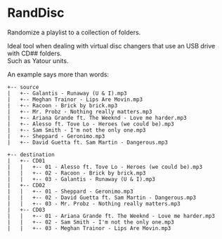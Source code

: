 # RandDisc
Randomize a playlist to a collection of folders.

Ideal tool when dealing with virtual disc changers that use an USB drive with CD## folders.  
Such as Yatour units.

An example says more than words:  
```
+-- source
|   +-- Galantis - Runaway (U & I).mp3
|   +-- Meghan Trainor - Lips Are Movin.mp3
|   +-- Racoon - Brick by brick.mp3
|   +-- Mr. Probz - Nothing really matters.mp3
|   +-- Ariana Grande ft. The Weeknd - Love me harder.mp3
|   +-- Alesso ft. Tove Lo - Heroes (we could be).mp3
|   +-- Sam Smith - I'm not the only one.mp3
|   +-- Sheppard - Geronimo.mp3
|   +-- David Guetta ft. Sam Martin - Dangerous.mp3

+-- destination
|   +-- CD01
|   |   +-- 01 - Alesso ft. Tove Lo - Heroes (we could be).mp3
|   |   +-- 02 - Racoon - Brick by brick.mp3
|   |   +-- 03 - Galantis - Runaway (U & I).mp3
|   +-- CD02
|   |   +-- 01 - Sheppard - Geronimo.mp3
|   |   +-- 02 - David Guetta ft. Sam Martin - Dangerous.mp3
|   |   +-- 03 - Mr. Probz - Nothing really matters.mp3
|   +-- CD03
|   |   +-- 01 - Ariana Grande ft. The Weeknd - Love me harder.mp3
|   |   +-- 02 - Sam Smith - I'm not the only one.mp3
|   |   +-- 03 - Meghan Trainor - Lips Are Movin.mp3
```
